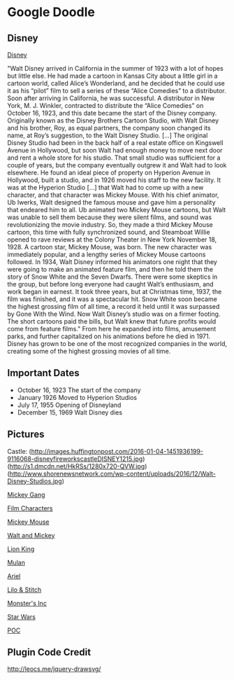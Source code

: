 # Google Doodle

## Disney

[Disney](https://d23.com/disney-history/)

"Walt Disney arrived in California in the summer of 1923 with a lot of hopes but little else. He had made a cartoon in Kansas City about a little girl in a cartoon world, called Alice’s Wonderland, and he decided that he could use it as his “pilot” film to sell a series of these “Alice Comedies” to a distributor. Soon after arriving in California, he was successful. A distributor in New York, M. J. Winkler, contracted to distribute the “Alice Comedies” on October 16, 1923, and this date became the start of the Disney company. Originally known as the Disney Brothers Cartoon Studio, with Walt Disney and his brother, Roy, as equal partners, the company soon changed its name, at Roy’s suggestion, to the Walt Disney Studio. [...]
The original Disney Studio had been in the back half of a real estate office on Kingswell Avenue in Hollywood, but soon Walt had enough money to move next door and rent a whole store for his studio. That small studio was sufficient for a couple of years, but the company eventually outgrew it and Walt had to look elsewhere. He found an ideal piece of property on Hyperion Avenue in Hollywood, built a studio, and in 1926 moved his staff to the new facility.
It was at the Hyperion Studio [...] that Walt had to come up with a new character, and that character was Mickey Mouse. With his chief animator, Ub Iwerks, Walt designed the famous mouse and gave him a personality that endeared him to all. Ub animated two Mickey Mouse cartoons, but Walt was unable to sell them because they were silent films, and sound was revolutionizing the movie industry. So, they made a third Mickey Mouse cartoon, this time with fully synchronized sound, and Steamboat Willie opened to rave reviews at the Colony Theater in New York November 18, 1928. A cartoon star, Mickey Mouse, was born. The new character was immediately popular, and a lengthy series of Mickey Mouse cartoons followed.
In 1934, Walt Disney informed his animators one night that they were going to make an animated feature film, and then he told them the story of Snow White and the Seven Dwarfs. There were some skeptics in the group, but before long everyone had caught Walt’s enthusiasm, and work began in earnest. It took three years, but at Christmas time, 1937, the film was finished, and it was a spectacular hit. Snow White soon became the highest grossing film of all time, a record it held until it was surpassed by Gone With the Wind. Now Walt Disney’s studio was on a firmer footing. The short cartoons paid the bills, but Walt knew that future profits would come from feature films."
From here he expanded into films, amusement parks, and further capitalized on his animations before he died in 1971. Disney has grown to be one of the most recognized companies in the world, creating some of the highest grossing movies of all time.

## Important Dates
* October 16, 1923 The start of the company
* January 1926 Moved to Hyperion Studios
* July 17, 1955 Opening of Disneyland
* December 15, 1969 Walt Disney dies

## Pictures
Castle:
(http://images.huffingtonpost.com/2016-01-04-1451936199-9116068-disneyfireworkscastleDISNEY1215.jpg)
(http://s1.dmcdn.net/HkRSs/1280x720-QVW.jpg)
(http://www.shorenewsnetwork.com/wp-content/uploads/2016/12/Walt-Disney-Studios.jpg)

[Mickey Gang](http://0.tqn.com/d/travelwithkids/1/S/g/w/2/DisneyWorld_MickeyGang_Castle.jpg)

[Film Characters](http://newswatchtv.com/wp-content/uploads/2016/07/disney.jpg)

[Mickey Mouse](http://sites.lafayette.edu/fams101-sp15/files/2015/03/yHtAWRPQUqK3uWHhdgX56j8NwcI.jpg)

[Walt and Mickey](https://secure.parksandresorts.wdpromedia.com/resize/mwImage/1/1280/720/100/wdpromedia.disney.go.com/media/disneyparks_v0100/1/media/special-offers/special-offers-dlr-generic-pep.jpg)

[Lion King](http://www.asset1.net/tv/pictures/movie/the-lion-king-1994/DI-The-Lion-King-3.jpg)

[Mulan](http://schmoesknow.com/wp-content/uploads/2017/02/mulan.png)

[Ariel](http://i.huffpost.com/gen/2062856/images/o-DISNEY-CHARACTERS-MOM-facebook.jpg)

[Lilo & Stitch](http://img.huffingtonpost.com/asset/2000_1000/57d860c51800002f0031453c.jpeg?cache=nnax3mfhot)

[Monster's Inc](http://ghk.h-cdn.co/assets/cm/15/11/54ff400dab44a-ghk-family-movies-monsters-inc-s2.jpg)

[Star Wars](http://www.cellphonesguide.net/images/forum/wallpapers/rey-and-bb-8-star-wars-7-wallpaper.jpg)

[POC](https://images8.alphacoders.com/673/673784.jpg)

## Plugin Code Credit
http://leocs.me/jquery-drawsvg/